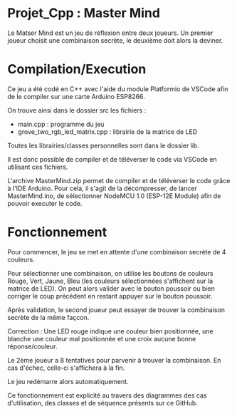 # Projet_Cpp : Master Mind

Le Matser Mind est un jeu de réflexion entre deux joueurs. Un premier joueur choisit une combinaison secrète, le deuxième doit alors la deviner.

# Compilation/Execution

Ce jeu a été codé en C++ avec l'aide du module Platformio de VSCode afin de le compiler sur une carte Arduino ESP8266.

On trouve ainsi dans le dossier src les fichiers :
   - main.cpp : programme du jeu
   - grove_two_rgb_led_matrix.cpp : librairie de la matrice de LED

Toutes les librairies/classes personnelles sont dans le dossier lib.

Il est donc possible de compiler et de téléverser le code via VSCode en utilisant ces fichiers.

L'archive MasterMind.zip permet de compiler et de téléverser le code grâce à l'IDE Arduino. Pour cela, il s'agit de la décompresser, de lancer MasterMind.ino, de sélectionner NodeMCU 1.0 (ESP-12E Module) afin de pouvoir executer le code.

# Fonctionnement

Pour commencer, le jeu se met en attente d'une combinaison secrète de 4 couleurs.

Pour sélectionner une combinaison, on utilise les boutons de couleurs Rouge, Vert, Jaune, Bleu (les couleurs sélectionnées s'affichent sur la matrice de LED). On peut alors valider avec le bouton poussoir ou bien corriger le coup précédent en restant appuyer sur le bouton poussoir. 

Après validation, le second joueur peut essayer de trouver la combinaison secrète de la même façcon.

Correction : 
Une LED rouge indique une couleur bien positionnée, une blanche une couleur mal positionnée et une croix aucune bonne réponse/couleur.

Le 2ème joueur a 8 tentatives pour parvenir à trouver la combinaison. En cas d'échec, celle-ci s'affichera à la fin.

Le jeu redémarre alors automatiquement.

Ce fonctionnement est explicité au travers des diagrammes des cas d'utilisation, des classes et de séquence présents sur ce GitHub.

